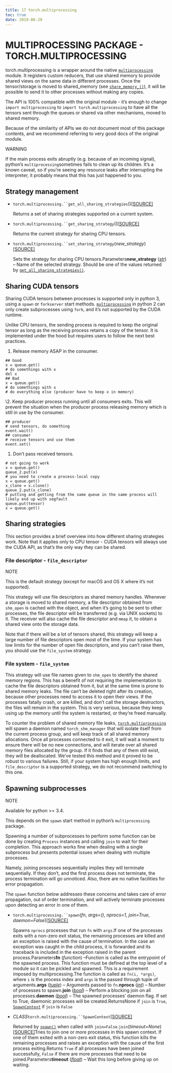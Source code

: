 ```yaml
---
title: 17 torch.multiprocessing
toc: true
date: 2019-06-29
---
```

# MULTIPROCESSING PACKAGE - TORCH.MULTIPROCESSING

torch.multiprocessing is a wrapper around the native [`multiprocessing`](https://docs.python.org/3/library/multiprocessing.html#module-multiprocessing) module. It registers custom reducers, that use shared memory to provide shared views on the same data in different processes. Once the tensor/storage is moved to shared_memory (see [`share_memory_()`](https://pytorch.org/docs/stable/tensors.html#torch.Tensor.share_memory_)), it will be possible to send it to other processes without making any copies.

The API is 100% compatible with the original module - it’s enough to change `import multiprocessing` to `import torch.multiprocessing` to have all the tensors sent through the queues or shared via other mechanisms, moved to shared memory.

Because of the similarity of APIs we do not document most of this package contents, and we recommend referring to very good docs of the original module.

WARNING

If the main process exits abruptly (e.g. because of an incoming signal), python’s `multiprocessing`sometimes fails to clean up its children. It’s a known caveat, so if you’re seeing any resource leaks after interrupting the interpreter, it probably means that this has just happened to you.

## Strategy management

- `torch.multiprocessing.``get_all_sharing_strategies`()[[SOURCE\]](https://pytorch.org/docs/stable/_modules/torch/multiprocessing.html#get_all_sharing_strategies)

  Returns a set of sharing strategies supported on a current system.

- `torch.multiprocessing.``get_sharing_strategy`()[[SOURCE\]](https://pytorch.org/docs/stable/_modules/torch/multiprocessing.html#get_sharing_strategy)

  Returns the current strategy for sharing CPU tensors.

- `torch.multiprocessing.``set_sharing_strategy`(*new_strategy*)[[SOURCE\]](https://pytorch.org/docs/stable/_modules/torch/multiprocessing.html#set_sharing_strategy)

  Sets the strategy for sharing CPU tensors.Parameters**new_strategy** ([*str*](https://docs.python.org/3/library/stdtypes.html#str)) – Name of the selected strategy. Should be one of the values returned by [`get_all_sharing_strategies()`](https://pytorch.org/docs/stable/multiprocessing.html#torch.multiprocessing.get_all_sharing_strategies).

## Sharing CUDA tensors

Sharing CUDA tensors between processes is supported only in python 3, using a `spawn` or `forkserver` start methods. [`multiprocessing`](https://docs.python.org/3/library/multiprocessing.html#module-multiprocessing) in python 2 can only create subprocesses using `fork`, and it’s not supported by the CUDA runtime.

Unlike CPU tensors, the sending process is required to keep the original tensor as long as the receiving process retains a copy of the tensor. It is implemented under the hood but requires users to follow the next best practices.

1. Release memory ASAP in the consumer.

```
## Good
x = queue.get()
# do somethings with x
del x
## Bad
x = queue.get()
# do somethings with x
# do everything else (producer have to keep x in memory)
```

\2. Keep producer process running until all consumers exits. This will prevent the situation when the producer process releasing memory which is still in use by the consumer.

```
## producer
# send tensors, do something
event.wait()
## consumer
# receive tensors and use them
event.set()
```

1. Don’t pass received tensors.

```
# not going to work
x = queue.get()
queue_2.put(x)
# you need to create a process-local copy
x = queue.get()
x_clone = x.clone()
queue_2.put(x_clone)
# putting and getting from the same queue in the same process will likely end up with segfault
queue.put(tensor)
x = queue.get()
```

## Sharing strategies

This section provides a brief overview into how different sharing strategies work. Note that it applies only to CPU tensor - CUDA tensors will always use the CUDA API, as that’s the only way they can be shared.

### File descriptor - `file_descriptor`

NOTE

This is the default strategy (except for macOS and OS X where it’s not supported).

This strategy will use file descriptors as shared memory handles. Whenever a storage is moved to shared memory, a file descriptor obtained from `shm_open` is cached with the object, and when it’s going to be sent to other processes, the file descriptor will be transferred (e.g. via UNIX sockets) to it. The receiver will also cache the file descriptor and `mmap` it, to obtain a shared view onto the storage data.

Note that if there will be a lot of tensors shared, this strategy will keep a large number of file descriptors open most of the time. If your system has low limits for the number of open file descriptors, and you can’t raise them, you should use the `file_system` strategy.

### File system - `file_system`

This strategy will use file names given to `shm_open` to identify the shared memory regions. This has a benefit of not requiring the implementation to cache the file descriptors obtained from it, but at the same time is prone to shared memory leaks. The file can’t be deleted right after its creation, because other processes need to access it to open their views. If the processes fatally crash, or are killed, and don’t call the storage destructors, the files will remain in the system. This is very serious, because they keep using up the memory until the system is restarted, or they’re freed manually.

To counter the problem of shared memory file leaks, [`torch.multiprocessing`](https://pytorch.org/docs/stable/multiprocessing.html#module-torch.multiprocessing) will spawn a daemon named `torch_shm_manager` that will isolate itself from the current process group, and will keep track of all shared memory allocations. Once all processes connected to it exit, it will wait a moment to ensure there will be no new connections, and will iterate over all shared memory files allocated by the group. If it finds that any of them still exist, they will be deallocated. We’ve tested this method and it proved to be robust to various failures. Still, if your system has high enough limits, and `file_descriptor` is a supported strategy, we do not recommend switching to this one.

## Spawning subprocesses

NOTE

Available for python >= 3.4.

This depends on the `spawn` start method in python’s `multiprocessing` package.

Spawning a number of subprocesses to perform some function can be done by creating `Process` instances and calling `join` to wait for their completion. This approach works fine when dealing with a single subprocess but presents potential issues when dealing with multiple processes.

Namely, joining processes sequentially implies they will terminate sequentially. If they don’t, and the first process does not terminate, the process termination will go unnoticed. Also, there are no native facilities for error propagation.

The `spawn` function below addresses these concerns and takes care of error propagation, out of order termination, and will actively terminate processes upon detecting an error in one of them.

- `torch.multiprocessing.``spawn`(*fn*, *args=()*, *nprocs=1*, *join=True*, *daemon=False*)[[SOURCE\]](https://pytorch.org/docs/stable/_modules/torch/multiprocessing/spawn.html#spawn)

  Spawns `nprocs` processes that run `fn` with `args`.If one of the processes exits with a non-zero exit status, the remaining processes are killed and an exception is raised with the cause of termination. In the case an exception was caught in the child process, it is forwarded and its traceback is included in the exception raised in the parent process.Parameters**fn** (*function*) –Function is called as the entrypoint of the spawned process. This function must be defined at the top level of a module so it can be pickled and spawned. This is a requirement imposed by multiprocessing.The function is called as `fn(i, *args)`, where `i` is the process index and `args` is the passed through tuple of arguments.**args** ([*tuple*](https://docs.python.org/3/library/stdtypes.html#tuple)) – Arguments passed to `fn`.**nprocs** ([*int*](https://docs.python.org/3/library/functions.html#int)) – Number of processes to spawn.**join** ([*bool*](https://docs.python.org/3/library/functions.html#bool)) – Perform a blocking join on all processes.**daemon** ([*bool*](https://docs.python.org/3/library/functions.html#bool)) – The spawned processes’ daemon flag. If set to True, daemonic processes will be created.ReturnsNone if `join` is `True`, [`SpawnContext`](https://pytorch.org/docs/stable/multiprocessing.html#torch.multiprocessing.SpawnContext) if `join` is `False`

- *CLASS*`torch.multiprocessing.``SpawnContext`[[SOURCE\]](https://pytorch.org/docs/stable/_modules/torch/multiprocessing/spawn.html#SpawnContext)

  Returned by [`spawn()`](https://pytorch.org/docs/stable/multiprocessing.html#torch.multiprocessing.spawn) when called with `join=False`.`join`(*timeout=None*)[[SOURCE\]](https://pytorch.org/docs/stable/_modules/torch/multiprocessing/spawn.html#SpawnContext.join)Tries to join one or more processes in this spawn context. If one of them exited with a non-zero exit status, this function kills the remaining processes and raises an exception with the cause of the first process exiting.Returns `True` if all processes have been joined successfully, `False` if there are more processes that need to be joined.Parameters**timeout** ([*float*](https://docs.python.org/3/library/functions.html#float)) – Wait this long before giving up on waiting.

